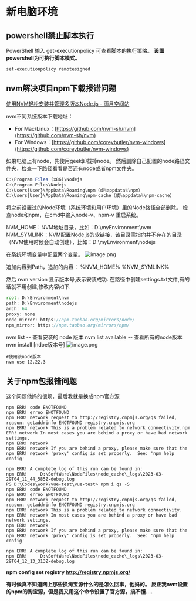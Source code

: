<a name="O0awv"></a>
# 新电脑环境
<a name="yBxaK"></a>
## powershell禁止脚本执行
PowerShell 输入  get-executionpolicy 可查看脚本的执行策略。
**设置powershell为可执行脚本模式。**
```
set-executionpolicy remotesigned 
```
<a name="FVado"></a>
## nvm解决项目npm下载报错问题
[使用NVM轻松安装并管理多版本Node.js - 雨月空间站](https://www.mintimate.cn/2021/07/26/nvmNode/)

nvm不同系统版本下载地址：

- For Mac/Linux：[https://github.com/nvm-sh/nvm](https://github.com/nvm-sh/nvm)
- For Windows：[https://github.com/coreybutler/nvm-windows](https://github.com/coreybutler/nvm-windows)

如果电脑上有node，先使用geek卸载掉node。
然后删除自己配置的node路径文件夹，检查一下路径看看是否还有node或者npm文件夹。
```javascript
C:\Program Files (x86)\Nodejs
C:\Program Files\Nodejs
C:\Users{User}\AppData\Roaming\npm（或%appdata%\npm）
C:\Users{User}\AppData\Roaming\npm-cache（或%appdata%\npm-cache）
```

将之前设置过的Node环境（系统环境和用户环境）里的Node路径全部删除。
检查node和npm，在cmd中输入node-v、npm-v
重启系统。

NVM_HOME：NVM地址目录，比如：D:\myEnvironment\nvm
NVM_SYMLINK：NVM配置Node.js的软链接，该目录需指向并不存在的目录（NVM使用时候会自动创建），比如：D:\myEnvironment\nodejs

在系统环境变量中配置两个变量。
![image.png](https://cdn.nlark.com/yuque/0/2023/png/33584294/1679981993758-77f64d7e-024a-4620-be2c-dd58eb85b121.png#averageHue=%23f4f1f0&clientId=u5259b6bb-16bf-4&from=paste&height=87&id=uac1a6ac6&originHeight=45&originWidth=501&originalType=binary&ratio=1&rotation=0&showTitle=false&size=3108&status=done&style=none&taskId=u38018ede-3166-419b-95b6-a53df943d4d&title=&width=970)

追加内容到Path，追加的内容：
%NVM_HOME%
%NVM_SYMLINK%

然后 nvm version  显示版本号,表示安装成功.
在路径中创建settings.txt文件,有的话就不用创建,修改内容如下.
```javascript
root: D:\Environment\nvm
path: D:\Environment\nodejs
arch: 64
proxy: none
node_mirror: https://npm.taobao.org/mirrors/node/
npm_mirror: https://npm.taobao.org/mirrors/npm/
```

nvm list -- 查看安装的 node 版本
nvm list available -- 查看所有的node版本
nvm install [ndoe版本号]
![image.png](https://cdn.nlark.com/yuque/0/2023/png/33584294/1679982731146-83ab3155-80e5-42d2-9691-4d410fe9df62.png#averageHue=%23131313&clientId=u5259b6bb-16bf-4&from=paste&height=404&id=uff3809dd&originHeight=248&originWidth=599&originalType=binary&ratio=1&rotation=0&showTitle=false&size=7512&status=done&style=none&taskId=u48794840-4486-49c5-a2b8-31627c18d15&title=&width=975)

```
#使用该node版本
nvm use 12.22.3  
```


<a name="BcKz8"></a>
## 关于npm包报错问题
这个问题他妈的很烦，最后我就是换成npm官方源
```shell
npm ERR! code ENOTFOUND
npm ERR! errno ENOTFOUND
npm ERR! network request to http://registry.cnpmjs.org/qs failed, reason: getaddrinfo ENOTFOUND registry.cnpmjs.org
npm ERR! network This is a problem related to network connectivity.npm ERR! network In most cases you are behind a proxy or have bad network settings.
npm ERR! network
npm ERR! network If you are behind a proxy, please make sure that the
npm ERR! network 'proxy' config is set properly.  See: 'npm help config'

npm ERR! A complete log of this run can be found in:
npm ERR!     D:\SoftWare\NodeFiles\node_cache\_logs\2023-03-29T04_11_44_585Z-debug.log
PS D:\Codes\work\vue-test\vue-test> npm i qs -S 
npm ERR! code ENOTFOUND
npm ERR! errno ENOTFOUND
npm ERR! network request to http://registry.cnpmjs.org/qs failed, reason: getaddrinfo ENOTFOUND registry.cnpmjs.org
npm ERR! network This is a problem related to network connectivity.
npm ERR! network In most cases you are behind a proxy or have bad network settings.
npm ERR! network 
npm ERR! network If you are behind a proxy, please make sure that the
npm ERR! network 'proxy' config is set properly.  See: 'npm help config'

npm ERR! A complete log of this run can be found in:
npm ERR!     D:\SoftWare\NodeFiles\node_cache\_logs\2023-03-29T04_12_13_313Z-debug.log
```

**npm config set registry http://registry.npmjs.org/**

**有时候真不知道网上那些换淘宝源什么的是怎么回事，他妈的。
反正我nvm设置的npm的淘宝源，但是我又用这个命令设置了官方源，搞不懂....**

<a name="o2HI3"></a>
## 
<a name="Y9WYc"></a>
# 
